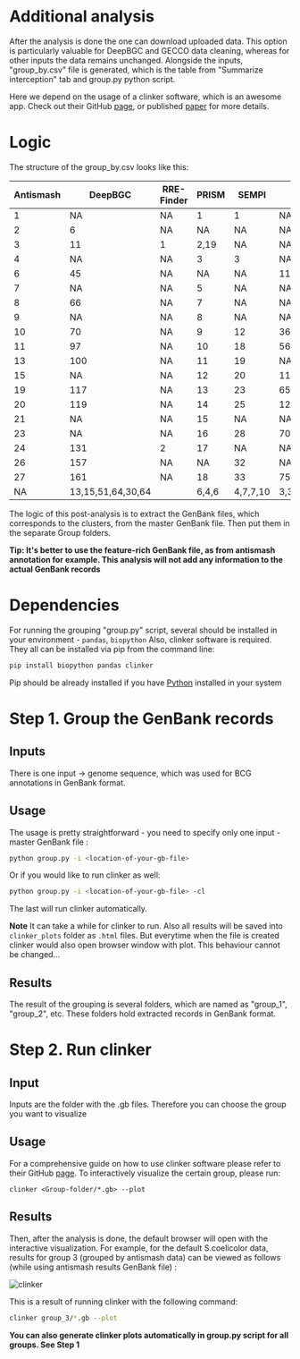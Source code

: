 # Additional analysis
After the analysis is done the one can download uploaded data. This option is particularly valuable for DeepBGC and GECCO data cleaning, whereas for other inputs the data remains unchanged.  Alongside the inputs, "group_by.csv" file is generated, which is the table from "Summarize interception" tab and group.py python script. 

Here we depend on the usage of a clinker software, which is an awesome app. Check out their GitHub [page](https://github.com/gamcil/clinker), or published [paper](
https://doi.org/10.1093/bioinformatics/btab007) for more details.

# Logic
The structure of the group_by.csv looks like this:

 |Antismash|DeepBGC|RRE-Finder|PRISM|SEMPI|PRISM-supp|Group |
| ----------- | ----------- |  ----------- |  ----------- |  ----------- |  ----------- | ----------- |
1|NA|NA|1|1|NA|group_1
2|6|NA|NA|NA|NA|group_2
3|11|1|2,19|NA|NA|group_3
4|NA|NA|3|3|NA|group_4
6|45|NA|NA|NA|11,12|group_5
7|NA|NA|5|NA|NA|group_6
8|66|NA|7|NA|NA|group_7
9|NA|NA|8|NA|NA|group_8
10|70|NA|9|12|36,92,93,94|group_9
11|97|NA|10|18|56,57,110,111|group_10
13|100|NA|11|19|NA|group_11
15|NA|NA|12|20|119,120,121|group_12
19|117|NA|13|23|65,122,123,124,125|group_13
20|119|NA|14|25|126,127|group_14
21|NA|NA|15|NA|NA|group_15
23|NA|NA|16|28|70|group_16
24|131|2|17|NA|NA|group_17
26|157|NA|NA|32|NA|group_18
27|161|NA|18|33|75|group_19
NA|13,15,51,64,30,64||6,4,6|4,7,7,10|3,35,78,80,128|group_20

The logic of this post-analysis is to extract the GenBank files, which corresponds to the clusters,  from the master GenBank file. Then put them in the separate Group folders.

**Tip: It's better to use the feature-rich GenBank file, as from antismash annotation for example. This analysis will not add any information to the actual GenBank records**

# Dependencies
For running the grouping "group.py" script, several should be installed in your environment - `pandas`, `biopython`
Also, clinker software is required. They all can be installed via pip from the command line:

```bash
pip install biopython pandas clinker
```

Pip should be already installed if you have [Python](https://www.python.org) installed in your system
# Step 1. Group the GenBank records

## Inputs

There is one input -> genome sequence, which was used for BCG annotations in GenBank format. 

## Usage
The usage is pretty straightforward - you need to specify only one input - master GenBank file :

```bash
python group.py -i <location-of-your-gb-file>
```
Or if you would like to run clinker as well:

```bash
python group.py -i <location-of-your-gb-file> -cl
```
The last will run clinker automatically. 

**Note** It can take a while for clinker to run. Also all results will be saved into `clinker_plots` folder as `.html` files. But everytime when the file is created clinker would also open browser window with plot. This behaviour cannot be changed... 

## Results
The result of the grouping is several folders, which are named as "group_1", "group_2", etc. These folders hold extracted records in GenBank format.

# Step 2. Run clinker

## Input
Inputs are the folder with the .gb files. Therefore you can choose the group you want to visualize

## Usage
For a comprehensive guide on how to use clinker software please refer to their GitHub [page](https://github.com/gamcil/clinker). To interactively visualize the certain group, please run:

```
clinker <Group-folder/*.gb> --plot
```

## Results

Then, after the analysis is done, the default browser will open with the interactive visualization. For example, for the default S.coelicolor data, results for group 3 (grouped by antismash data) can be viewed as follows (while using antismash results GenBank file) :


![clinker](/images/clinker_example.png)


This is a result of running clinker with the following command:

```bash
clinker group_3/*.gb --plot
```

**You can also generate clinker plots automatically in group.py script for all groups. See Step 1**